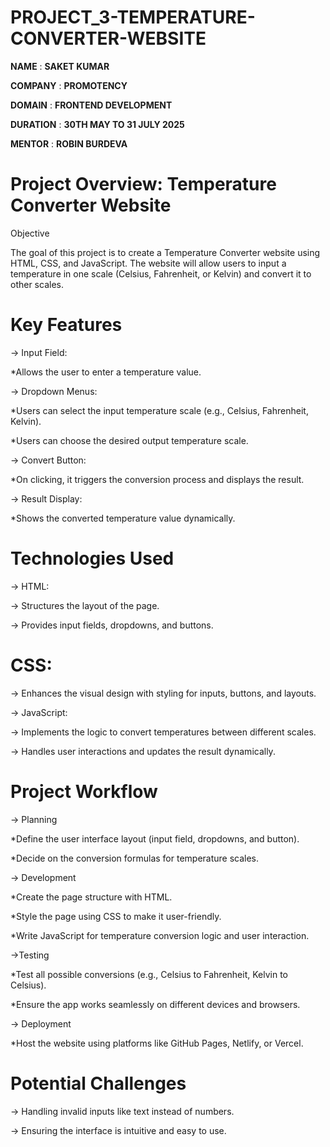 # PROJECT_3-TEMPERATURE-CONVERTER-WEBSITE

**NAME** : **SAKET KUMAR**

**COMPANY** : **PROMOTENCY**

**DOMAIN** : **FRONTEND DEVELOPMENT**

**DURATION** : **30TH MAY TO 31 JULY 2025**

**MENTOR** : **ROBIN BURDEVA**

# Project Overview: Temperature Converter Website
Objective

The goal of this project is to create a Temperature Converter website using HTML, CSS, and JavaScript. The website will allow users to input a temperature in one scale (Celsius, Fahrenheit, or Kelvin) and convert it to other scales.

# Key Features
-> Input Field:


*Allows the user to enter a temperature value.

-> Dropdown Menus:

*Users can select the input temperature scale (e.g., Celsius, Fahrenheit, Kelvin).

*Users can choose the desired output temperature scale.

-> Convert Button:

*On clicking, it triggers the conversion process and displays the result.

-> Result Display:

*Shows the converted temperature value dynamically.

# Technologies Used
-> HTML:

-> Structures the layout of the page.

-> Provides input fields, dropdowns, and buttons.

# CSS:

-> Enhances the visual design with styling for inputs, buttons, and layouts.

-> JavaScript:

-> Implements the logic to convert temperatures between different scales.

-> Handles user interactions and updates the result dynamically.

# Project Workflow
-> Planning

*Define the user interface layout (input field, dropdowns, and button).

*Decide on the conversion formulas for temperature scales.

-> Development

*Create the page structure with HTML.

*Style the page using CSS to make it user-friendly.

*Write JavaScript for temperature conversion logic and user interaction.

->Testing

*Test all possible conversions (e.g., Celsius to Fahrenheit, Kelvin to Celsius).

*Ensure the app works seamlessly on different devices and browsers.

-> Deployment

*Host the website using platforms like GitHub Pages, Netlify, or Vercel.


# Potential Challenges
-> Handling invalid inputs like text instead of numbers.

-> Ensuring the interface is intuitive and easy to use.
